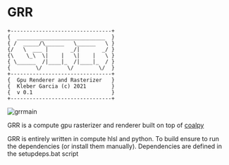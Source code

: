 # GRR

```
+--------------------------------+
{  ____________________________  }
{ /  _____/\______   \______   \ }
{/   \  ___ |       _/|       _/ }
{\    \_\  \|    |   \|    |   \ }
{ \______  /|____|_  /|____|_  / }
{        \/        \/        \/  }
+--------------------------------+
{  Gpu Renderer and Rasterizer   }
{  Kleber Garcia (c) 2021        }
{  v 0.1                         }
+--------------------------------+
```

![grrmain](docs/images/grr_main.png?raw=true)

GRR is a compute gpu rasterizer and renderer built on top of [coalpy](https://github.com/kecho/coalpy)

GRR is entirely written in compute hlsl and python. To build ensure to run the dependencies (or install them manually). Dependencies are defined in the setupdeps.bat script


